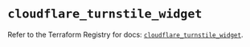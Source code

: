 # `cloudflare_turnstile_widget`

Refer to the Terraform Registry for docs: [`cloudflare_turnstile_widget`](https://registry.terraform.io/providers/cloudflare/cloudflare/5.1.0/docs/resources/turnstile_widget).
